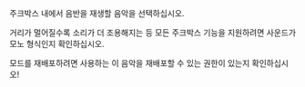 주크박스 내에서 음반을 재생할 음악을 선택하십시오.

거리가 멀어질수록 소리가 더 조용해지는 등 모든 주크박스 기능을 지원하려면 사운드가 모노 형식인지 확인하십시오.

모드를 재배포하려면 사용하는 이 음악을 재배포할 수 있는 권한이 있는지 확인하십시오!
